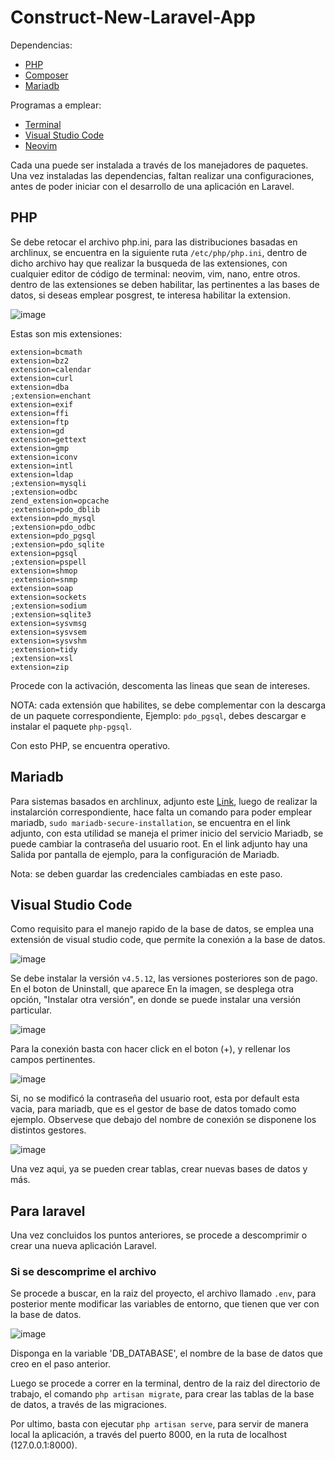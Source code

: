 # Construct-New-Laravel-App

Dependencias:
 - [PHP](https://www.php.net/downloads.php)
 - [Composer](https://getcomposer.org/)
 - [Mariadb]()

Programas a emplear:
 - [Terminal]()
 - [Visual Studio Code](https://code.visualstudio.com/)
 - [Neovim](https://github.com/neovim/neovim/blob/master/INSTALL.md)

Cada una puede ser instalada a través de los manejadores de paquetes.
Una vez instaladas las dependencias, faltan realizar una configuraciones,
antes de poder iniciar con el desarrollo de una aplicación en Laravel.

## PHP

Se debe retocar el archivo php.ini, para las distribuciones basadas en archlinux,
se encuentra en la siguiente ruta ```/etc/php/php.ini```, dentro de dicho archivo
hay que realizar la busqueda de las extensiones, con cualquier editor de código de
terminal: neovim, vim, nano, entre otros. dentro de las extensiones se deben habilitar,
las pertinentes a las bases de datos, si deseas emplear posgrest, te interesa habilitar
la extension.

![image](https://github.com/ceftx/contruct-New-Laravel-App/assets/65095491/77cad4a1-2214-42a2-b285-6aa497c6f91e)

Estas son mis extensiones:

```
extension=bcmath
extension=bz2
extension=calendar
extension=curl
extension=dba
;extension=enchant
extension=exif
extension=ffi
extension=ftp
extension=gd
extension=gettext
extension=gmp
extension=iconv
extension=intl
extension=ldap
;extension=mysqli
;extension=odbc
zend_extension=opcache
;extension=pdo_dblib
extension=pdo_mysql
;extension=pdo_odbc
extension=pdo_pgsql
;extension=pdo_sqlite
extension=pgsql
;extension=pspell
extension=shmop
;extension=snmp
extension=soap
extension=sockets
;extension=sodium
;extension=sqlite3
extension=sysvmsg
extension=sysvsem
extension=sysvshm
;extension=tidy
;extension=xsl
extension=zip
```
Procede con la activación, descomenta las lineas que sean de intereses.

NOTA: cada extensión que habilites, se debe complementar con la descarga de un paquete correspondiente, Ejemplo: ```pdo_pgsql```, debes descargar e instalar el paquete ```php-pgsql```.

Con esto PHP, se encuentra operativo.

## Mariadb

Para sistemas basados en archlinux, adjunto este [Link](https://www.digitalocean.com/community/tutorials/how-to-install-mysql-on-ubuntu-22-04), luego de realizar la instalarción correspondiente, hace falta un comando para poder emplear mariadb, ```sudo mariadb-secure-installation```, se encuentra en el link adjunto, con esta utilidad se maneja el primer inicio del servicio Mariadb, se puede cambiar la contraseña del usuario root. En el link adjunto hay una Salida por pantalla de ejemplo, para la configuración de Mariadb. 

Nota: se deben guardar las credenciales cambiadas en este paso.

## Visual Studio Code

Como requisito para el manejo rapido de la base de datos, se emplea una extensión de visual studio code, que permite la conexión a la base de datos.

![image](https://github.com/ceftx/contruct-New-Laravel-App/assets/65095491/f3b75651-2a55-4714-9ae7-48472dcf3ba5)

Se debe instalar la versión ```v4.5.12```, las versiones posteriores son de pago. En el boton de Uninstall, que aparece
En la imagen, se desplega otra opción, "Instalar otra versión", en donde se puede instalar una versión particular.

![image](https://github.com/ceftx/contruct-New-Laravel-App/assets/65095491/1ce43739-8f57-4b3f-a906-345c63b63c31)

Para la conexión basta con hacer click en el boton (+), y rellenar los campos pertinentes.

![image](https://github.com/ceftx/contruct-New-Laravel-App/assets/65095491/9136b4a7-5926-4051-9338-f57c993e55f3)

Si, no se modificó la contraseña del usuario root, esta por default esta vacia, para mariadb, que es el gestor de base de datos tomado como ejemplo. Observese que debajo del nombre de conexión se disponene los distintos gestores.

![image](https://github.com/ceftx/contruct-New-Laravel-App/assets/65095491/db0672f5-047a-4124-8f84-cc1ac5e623c7)

Una vez aqui, ya se pueden crear tablas, crear nuevas bases de datos y más.

## Para laravel

Una vez concluidos los puntos anteriores, se procede a descomprimir o crear una nueva aplicación Laravel. 

### Si se descomprime el archivo

Se procede a buscar, en la raiz del proyecto, el archivo llamado ```.env```, para posterior mente modificar las variables de entorno, que tienen que ver con la base de datos.

![image](https://github.com/ceftx/contruct-New-Laravel-App/assets/65095491/d250b3fd-aec5-46ae-b9b3-ed591ac622af)

Disponga en la variable 'DB_DATABASE', el nombre de la base de datos que creo en el paso anterior.

Luego se procede a correr en la terminal, dentro de la raiz del directorio de trabajo, el comando 
```php artisan migrate```, para crear las tablas de la base de datos, a través de las migraciones.

Por ultimo, basta con ejecutar ```php artisan serve```, para servir de manera local la aplicación, a través del puerto 8000, en la ruta de localhost (127.0.0.1:8000).
